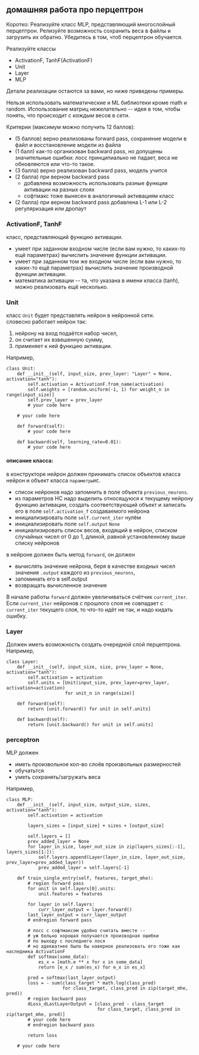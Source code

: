 ## домашняя работа про перцептрон

Коротко:
Реализуйте класс MLP, представляющий многослойный перцептрон. 
Релизуйте возможность сохранить веса в файлы и загрузить их обратно. 
Убедитесь в том, чтоб перцептрон обучается.

Реализуйте классы 
* ActivationF, TanhF(ActivationF)
* Unit
* Layer
* MLP

Детали реализации остаются за вами, но ниже приведены примеры.

Нельзя использовать математические и ML библиотеки кроме math и random. Использование матриц нежелательно -- идея в том, чтобы понять, что происходит с *каждым* весов в сети.

Критерии (максимум можно получить 12 баллов):
* (5 баллов) верно реализованы forward pass, сохранение модели в файл и восстановление модели из файла
* (1 балл) как-то организован backward pass, но допущены значительные ошибки: лосс принципиально не падает, веса не обновляются или что-то такое.
* (3 балла) верно реализован backward pass, модель учится
* (2 балла) при верном backward pass 
  * добавлена возможность использовать разные функции активации на разных слоях 
  * софтмакс тоже вынесен в аналогичный активациям класс
* (2 балла) при верном backward pass добавлена L-1 или L-2 регуляризация или дропаут

### ActivationF, TanhF
класс, представляющий функцию активации.  
* умеет при заданном входном числе (если вам нужно, то каких-то ещё параметрах) вычислить значение функции активации.  
* умеет при заданном том же входном числе (если вам нужно, то каких-то ещё параметрах) вычислить значение производной функции активации.  
* математика активации -- та, что указана в имени класса (tanh), можно реализовать ещё несколько.

### Unit
класс `Unit` будет представлять нейрон в нейронной сети.  
словесно работает нейрон так: 
1. нейрону на вход подаётся набор чисел, 
2. он считает их взвешенную сумму, 
3. применяет к ней функцию активации.

Например,
```python3
class Unit:
    def __init__(self, input_size, prev_layer: "Layer" = None, activation="tanh"):
        self.activation = ActivationF.from_name(activation)
        self.weights = [random.uniform(-1, 1) for weight_n in range(input_size)]
        self.prev_layer = prev_layer
        # your code here

    # your code here

    def forward(self):
        # your code here

    def backward(self, learning_rate=0.01):
        # your code here

```

#### описание класса:
в конструкторе нейрон должен принимать список объектов класса нейрон и объект класса `параметрыНС`. 
* список нейронов надо запомнить в поле объекта `previous_neurons`.
* из параметров НС надо выделить относящуюся к текущему нейрону функцию активации, создать соответствующий объект и записать его в поле `self.activation_f` создаваемого нейрона
* инициализировать поле `self.current_iter` нулём
* инициализировать поле `self.output` `None`
* инициализировать список весов, входящий в нейрон, списком случайных чисел от 0 до 1, длиной, равной установленному выше списку нейронов

в нейроне должен быть метод `forward`, он должен 
* вычислять значение нейрона, беря в качестве входных чисел значения `.output` каждого из `previous_neurons`, 
* запоминать его в self.output
* возвращать вычисленное значение

В начале работы `forward` должен увеличиваться счётчик `current_iter`.  
Если `current_iter` нейронов с прошлого слоя не совпадает с `current_iter` текущего слоя, то что-то идёт не так, и надо кидать ошибку.

### Layer
Должен иметь возможность создать очередной слой перцептрона. Например, 
```python3
class Layer:
    def __init__(self, input_size, size, prev_layer = None, activation="tanh"):
        self.activation = activation
        self.units = [Unit(input_size, prev_layer=prev_layer, activation=activation)
                      for unit_n in range(size)]
    
    def forward(self):
        return [unit.forward() for unit in self.units]

    def backward(self):
        return [unit.backward() for unit in self.units]
```
 

### perceptron
MLP должен 
* иметь произвольное кол-во слоёв произвольных размерностей
* обучатьтся
* уметь сохранять/загружать веса

Например, 
```python3
class MLP:
    def __init__(self, input_size, output_size, sizes, activation="tanh"):
        self.activation = activation
        
        layers_sizes = [input_size] + sizes + [output_size]
        
        self.layers = []
        prev_added_layer = None
        for layer_in_size, layer_out_size in zip(layers_sizes[:-1], layers_sizes[1:]):
            self.layers.append(Layer(layer_in_size, layer_out_size, prev_layer=prev_added_layer))
            prev_added_layer = self.layers[-1]
    
    def train_single_entry(self, features, target_mhe):
        # region forward pass
        for unit in self.layers[0].units:
            unit.features = features

        for layer in self.layers:
            curr_layer_output = layer.forward()
        last_layer_output = curr_layer_output
        # endregion forward pass

        # лосс с софтмаксом удобно считать вместе -- 
        # уж больно хорошая получается производная ошибки
        # по выходу с последнего лося
        # но адекватнее было бы наверное реализовать его тоже как наследника ActivationF
        def softmax(some_data):
            es_x = [math.e ** x for x in some_data]
            return [e_x / sum(es_x) for e_x in es_x]

        pred = softmax(last_layer_output)
        loss = - sum(class_target * math.log(class_pred)
                     for class_target, class_pred in zip(target_mhe, pred))
        # region backward pass
        dLoss_dLastLayerOutput = [class_pred - class_target
                                  for class_target, class_pred in zip(target_mhe, pred)]
        # your code here
        # endregion backward pass

        return loss
        
    # your code here
```
